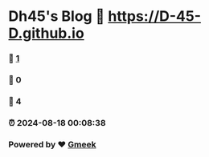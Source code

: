 # Dh45's Blog :link: https://D-45-D.github.io 
### :page_facing_up: [1](https://D-45-D.github.io/tag.html) 
### :speech_balloon: 0 
### :hibiscus: 4 
### :alarm_clock: 2024-08-18 00:08:38 
### Powered by :heart: [Gmeek](https://github.com/Meekdai/Gmeek)
